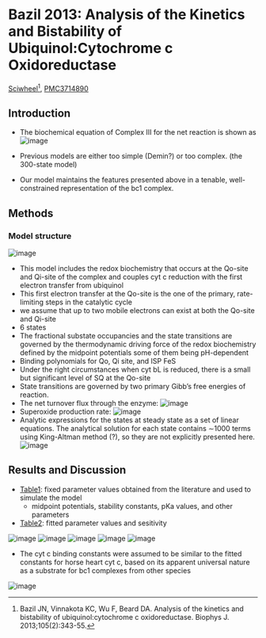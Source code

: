 # Bazil 2013: Analysis of the Kinetics and Bistability of Ubiquinol:Cytochrome c Oxidoreductase


[Sciwheel](https://sciwheel.com/work/#/items/5931055)[^Bazil2013], [PMC3714890](https://www.ncbi.nlm.nih.gov/pmc/articles/PMC3714890/)

[^Bazil2013]: Bazil JN, Vinnakota KC, Wu F, Beard DA. Analysis of the kinetics and bistability of ubiquinol:cytochrome c oxidoreductase. Biophys J. 2013;105(2):343-55.

<!--more-->

## Introduction

* The biochemical equation of Complex III for the net reaction is shown as
![image](https://user-images.githubusercontent.com/40054455/125469534-2b76f5cb-5574-424a-891e-c29287fe58f7.png)

* Previous models are either too simple (Demin?) or too complex. (the 300-state model)
* Our model maintains the features presented above in a tenable, well-constrained representation of the bc1 complex.

## Methods

###  Model structure

![image](https://user-images.githubusercontent.com/40054455/125469589-33ac25ef-39ab-4336-a0be-cf3c43d0226c.png "Schematics")
* This model includes the redox biochemistry that occurs at the Qo-site and Qi-site of the complex and couples cyt c reduction with the first electron transfer from ubiquinol
* This first electron transfer at the Qo-site is the one of the primary, rate-limiting steps in the catalytic cycle
* we assume that up to two mobile electrons can exist at both the Qo-site and Qi-site
* 6 states
* The fractional substate occupancies and the state transitions are governed by the thermodynamic driving force of the redox biochemistry defined by the midpoint potentials some of them being pH-dependent
* Binding polynomials for Qo, Qi site, and ISP FeS
* Under the right circumstances when cyt bL is reduced, there is a small but significant level of SQ at the Qo-site
* State transitions are governed by two primary Gibb’s free energies of reaction.
* The net turnover flux through the enzyme: ![image](https://user-images.githubusercontent.com/40054455/125469631-37c1bba4-0f62-40c1-9240-28a1c40ede4a.png)
* Superoxide production rate: ![image](https://user-images.githubusercontent.com/40054455/125469677-4c688c85-1af7-4771-8be7-87e034bb43f5.png)
* Analytic expressions for the states at steady state as a set of linear equations. The analytical solution for each state contains ∼1000 terms using King-Altman method (?), so they are not explicitly presented here.
  ![image](https://user-images.githubusercontent.com/40054455/125469714-dfcf4c2f-4038-4701-a7e4-4c34390d7613.png)


## Results and Discussion

* [Table1](https://www.cell.com/biophysj/fulltext/S0006-3495(13)00616-4#tbl1): fixed parameter values obtained from the literature and used to simulate the model
    * midpoint potentials, stability constants, pKa values, and other parameters
* [Table2](https://www.cell.com/biophysj/fulltext/S0006-3495(13)00616-4#tbl2):  fitted parameter values and sesitivity

![image](https://user-images.githubusercontent.com/40054455/125469850-3dfab754-ada9-4f2f-a409-e06901063398.png "Turnover rate of isolated bc1 complex oxidizing decylhydroquinone (DQH2)")
![image](https://user-images.githubusercontent.com/40054455/125469903-87cf7134-241e-47d2-ac65-f6d5cc9f857f.png "Turnover rate of reconstituted bc1 complex in proteoliposomes oxidizing nonylubihydroquinone (NBH)")
![image](https://user-images.githubusercontent.com/40054455/125469919-30947d5a-858f-4cfe-8cae-c10286b3476c.png "urnover rate of isolated bc1 complex oxidizing ubiquinol-2 (Q2H2)")
![image](https://user-images.githubusercontent.com/40054455/125469928-1598eaaf-9384-4b56-bab7-a0b960c827ab.png "Turnover rate of isolated bc1 complex oxidizing Q2H2")
![image](https://user-images.githubusercontent.com/40054455/125470062-d636068d-cbba-4dc6-aa38-19a46ac48cd9.png "The effect of proton-motive potential on turnover and extent of cyt b reduction")

* The cyt c binding constants were assumed to be similar to the fitted constants for horse heart cyt c, based on its apparent universal nature as a substrate for bc1 complexes from other species

![image](https://user-images.githubusercontent.com/40054455/125470136-d86f5e9e-e23c-419c-bc33-c11ceead16ef.png "Model simulations with the native substrate parameters of flux through the bc1 complex, superoxide production, and the bistability phenomenon.")

